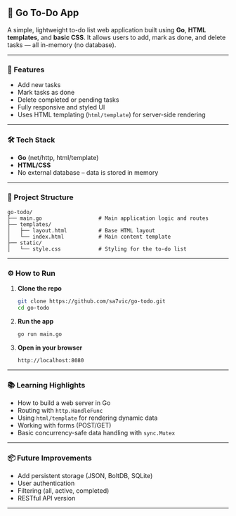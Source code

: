 ## 📝 Go To-Do App

A simple, lightweight to-do list web application built using **Go**, **HTML templates**, and **basic CSS**. It allows users to add, mark as done, and delete tasks — all in-memory (no database).

---

### 🚀 Features

* Add new tasks
* Mark tasks as done
* Delete completed or pending tasks
* Fully responsive and styled UI
* Uses HTML templating (`html/template`) for server-side rendering

---

### 🛠 Tech Stack

* **Go** (net/http, html/template)
* **HTML/CSS**
* No external database – data is stored in memory

---

### 📁 Project Structure

```
go-todo/
├── main.go                  # Main application logic and routes
├── templates/
│   ├── layout.html          # Base HTML layout
│   └── index.html           # Main content template
├── static/
│   └── style.css            # Styling for the to-do list
```

---

### ⚙️ How to Run

1. **Clone the repo**

   ```bash
   git clone https://github.com/sa7vic/go-todo.git
   cd go-todo
   ```

2. **Run the app**

   ```bash
   go run main.go
   ```

3. **Open in your browser**

   ```
   http://localhost:8080
   ```

---

### 📚 Learning Highlights

* How to build a web server in Go
* Routing with `http.HandleFunc`
* Using `html/template` for rendering dynamic data
* Working with forms (POST/GET)
* Basic concurrency-safe data handling with `sync.Mutex`

---

### 📦 Future Improvements

* Add persistent storage (JSON, BoltDB, SQLite)
* User authentication
* Filtering (all, active, completed)
* RESTful API version

---

